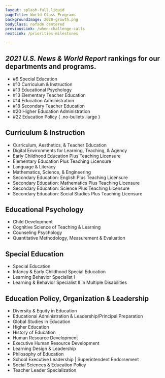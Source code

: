 ```yaml
---
layout: splash-full.liquid
pageTitle: World-Class Programs
backgroundImage: 2020-growth.png
bodyClass: nofade centered
previousLink: /when-challenge-calls
nextLink: /priorities-milestones

---
```


## *2021 U.S. News & World Report* rankings for our departments and programs.
* #9 Special Education
* #10 Curriculum & Instruction
* #13 Educational Psychology
* #13 Elementary Teacher Education
* #14 Education Administration
* #18 Secondary Teacher Education
* #20 Higher Education Administration
* #22 Education Policy
{ .no-bullets .large }

## Curriculum & Instruction 
* Curriculum, Aesthetics, & Teacher Education
* Digital Environments for Learning, Teaching, & Agency
* Early Childhood Education Plus Teaching Licensure
* Elementary Education Plus Teaching Licensure
* Language & Literacy
* Mathematics, Science, & Engineering
* Secondary Education: English Plus Teaching Licensure
* Secondary Education: Mathematics Plus Teaching Licensure
* Secondary Education: Science Plus Teaching Licensure
* Secondary Education: Social Studies Plus Teaching Licensure

## Educational Psychology 
* Child Development
* Cognitive Science of Teaching & Learning
* Counseling Psychology
* Quantitative Methodology, Measurement & Evaluation

## Special Education 
* Special Education
* Infancy & Early Childhood Special Education
* Learning Behavior Specialist I
* Learning & Behavior Specialist II in Multiple Disabilities

## Education Policy, Organization & Leadership 
* Diversity & Equity in Education
* Educational Administration & Leadership/Principal Preparation
* Global Studies in Education
* Higher Education
* History of Education
* Human Resource Development
* Executive Human Resource Development
* Learning Design & Leadership
* Philosophy of Education
* School Executive Leadership | Superintendent Endorsement
* Social Sciences & Education Policy
* Teacher Leader Specialization
